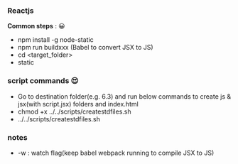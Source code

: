 ### Reactjs
**Common steps** :  :grinning:
* npm install -g node-static  
* npm run buildxxx (Babel to convert JSX to JS)  
* cd <target_folder>  
* static  

### script commands  :heart_eyes:

* Go to destination folder(e.g. 6.3) and run below commands to create js & jsx(with script.jsx) folders and index.html  
* chmod +x ../../scripts/createstdfiles.sh  
* ../../scripts/createstdfiles.sh  

### notes

* -w : watch flag(keep babel webpack running to compile JSX to JS)

